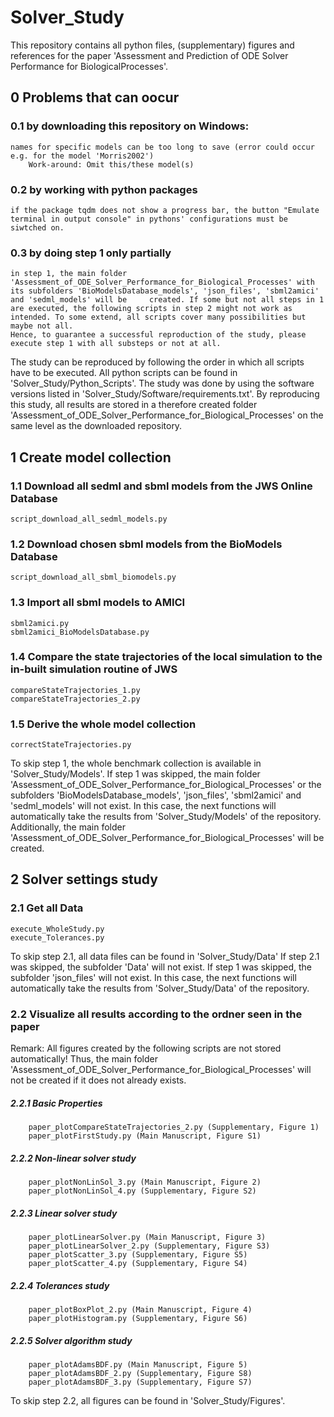 # Solver_Study

This repository contains all python files, (supplementary) figures and references for the paper 'Assessment and Prediction of ODE Solver Performance for BiologicalProcesses'.

## 0 Problems that can oocur
### 0.1 by downloading this repository on Windows:
	names for specific models can be too long to save (error could occur e.g. for the model 'Morris2002')
        Work-around: Omit this/these model(s)

### 0.2 by working with python packages
	if the package tqdm does not show a progress bar, the button "Emulate terminal in output console" in pythons' configurations must be siwtched on.

### 0.3 by doing step 1 only partially
	in step 1, the main folder 'Assessment_of_ODE_Solver_Performance_for_Biological_Processes' with its subfolders 'BioModelsDatabase_models', 'json_files', 'sbml2amici' and 'sedml_models' will be 	 created. If some but not all steps in 1 are executed, the following scripts in step 2 might not work as intended. To some extend, all scripts cover many possibilities but maybe not all.
	Hence, to guarantee a successful reproduction of the study, please execute step 1 with all substeps or not at all.

The study can be reproduced by following the order in which all scripts have to be executed.
All python scripts can be found in 'Solver_Study/Python_Scripts'.
The study was done by using the software versions listed in 'Solver_Study/Software/requirements.txt'.
By reproducing this study, all results are stored in a therefore created folder 'Assessment_of_ODE_Solver_Performance_for_Biological_Processes' on the same level as the downloaded repository.

## 1 Create model collection 
### 1.1 Download all sedml and sbml models from the JWS Online Database
	script_download_all_sedml_models.py

### 1.2 Download chosen sbml models from the BioModels Database
	script_download_all_sbml_biomodels.py

### 1.3 Import all sbml models to AMICI
	sbml2amici.py
	sbml2amici_BioModelsDatabase.py

### 1.4 Compare the state trajectories of the local simulation to the in-built simulation routine of JWS
	compareStateTrajectories_1.py
	compareStateTrajectories_2.py

### 1.5 Derive the whole model collection
	correctStateTrajectories.py

To skip step 1, the whole benchmark collection is available in 'Solver_Study/Models'.
If step 1 was skipped, the main folder 'Assessment_of_ODE_Solver_Performance_for_Biological_Processes' or the subfolders 'BioModelsDatabase_models', 'json_files', 'sbml2amici' and 'sedml_models' will not exist. 
In this case, the next functions will automatically take the results from 'Solver_Study/Models' of the repository.
Additionally, the main folder 'Assessment_of_ODE_Solver_Performance_for_Biological_Processes' will be created. 

## 2 Solver settings study
### 2.1 Get all Data
	execute_WholeStudy.py
	execute_Tolerances.py

To skip step 2.1, all data files can be found in 'Solver_Study/Data'
If step 2.1 was skipped, the subfolder 'Data' will not exist.
If step 1 was skipped, the subfolder 'json_files' will not exist.
In this case, the next functions will automatically take the results from 'Solver_Study/Data' of the repository. 

### 2.2 Visualize all results according to the ordner seen in the paper
Remark: All figures created by the following scripts are not stored automatically! Thus, the main folder 'Assessment_of_ODE_Solver_Performance_for_Biological_Processes' will not be created if it does not already exists.
##### 2.2.1 Basic Properties
 	    paper_plotCompareStateTrajectories_2.py (Supplementary, Figure 1)
	    paper_plotFirstStudy.py (Main Manuscript, Figure S1)

##### 2.2.2 Non-linear solver study
	    paper_plotNonLinSol_3.py (Main Manuscript, Figure 2)
	    paper_plotNonLinSol_4.py (Supplementary, Figure S2)

##### 2.2.3 Linear solver study
	    paper_plotLinearSolver.py (Main Manuscript, Figure 3)
	    paper_plotLinearSolver_2.py (Supplementary, Figure S3)
	    paper_plotScatter_3.py (Supplementary, Figure S5)
	    paper_plotScatter_4.py (Supplementary, Figure S4)

##### 2.2.4 Tolerances study
	    paper_plotBoxPlot_2.py (Main Manuscript, Figure 4)
	    paper_plotHistogram.py (Supplementary, Figure S6)

##### 2.2.5 Solver algorithm study
	    paper_plotAdamsBDF.py (Main Manuscript, Figure 5)
	    paper_plotAdamsBDF_2.py (Supplementary, Figure S8)
	    paper_plotAdamsBDF_3.py (Supplementary, Figure S7)

To skip step 2.2, all figures can be found in 'Solver_Study/Figures'.


